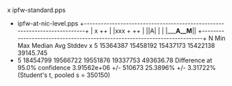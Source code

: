 x ipfw-standard.pps
+ ipfw-at-nic-level.pps
+--------------------------------------------------------------------------+
| x                                                                  ++    |
|xxx                                                +                ++    |
||A|                                                                       |
|                                                         |_______A__M____||
+--------------------------------------------------------------------------+
    N           Min           Max        Median           Avg        Stddev
x   5      15364387      15458192      15437173      15422138     39145.745
+   5      18454799      19566722      19551876      19337753     493636.78
Difference at 95.0% confidence
	3.91562e+06 +/- 510673
	25.3896% +/- 3.31722%
	(Student's t, pooled s = 350150)
